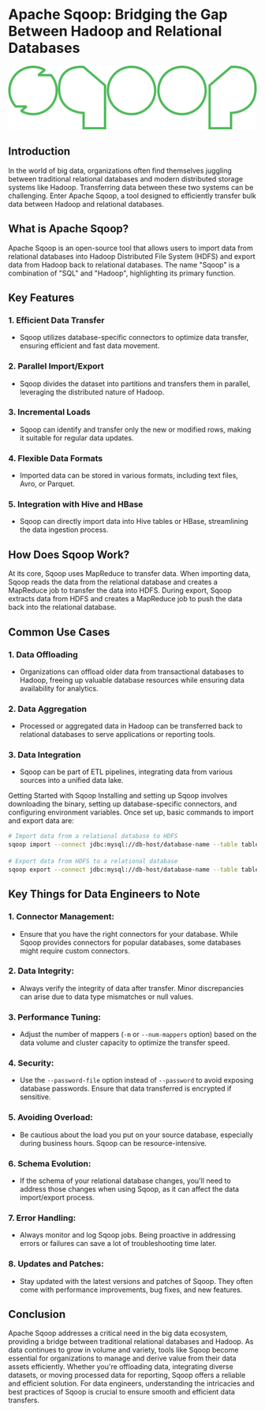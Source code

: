 # Apache Sqoop: Bridging the Gap Between Hadoop and Relational Databases

![image](https://github.com/ovokpus/Data-Engineering-with-Hadoop/blob/main/images/sqoop.png)

## Introduction

In the world of big data, organizations often find themselves juggling between traditional relational databases and modern distributed storage systems like Hadoop. Transferring data between these two systems can be challenging. Enter Apache Sqoop, a tool designed to efficiently transfer bulk data between Hadoop and relational databases.

## What is Apache Sqoop?

Apache Sqoop is an open-source tool that allows users to import data from relational databases into Hadoop Distributed File System (HDFS) and export data from Hadoop back to relational databases. The name "Sqoop" is a combination of "SQL" and "Hadoop", highlighting its primary function.

## Key Features

### 1. **Efficient Data Transfer**
   - Sqoop utilizes database-specific connectors to optimize data transfer, ensuring efficient and fast data movement.
   
### 2. **Parallel Import/Export**
   - Sqoop divides the dataset into partitions and transfers them in parallel, leveraging the distributed nature of Hadoop.
   
### 3. **Incremental Loads**
   - Sqoop can identify and transfer only the new or modified rows, making it suitable for regular data updates.
   
### 4. **Flexible Data Formats**
   - Imported data can be stored in various formats, including text files, Avro, or Parquet.
   
### 5. **Integration with Hive and HBase**
   - Sqoop can directly import data into Hive tables or HBase, streamlining the data ingestion process.

## How Does Sqoop Work?

At its core, Sqoop uses MapReduce to transfer data. When importing data, Sqoop reads the data from the relational database and creates a MapReduce job to transfer the data into HDFS. During export, Sqoop extracts data from HDFS and creates a MapReduce job to push the data back into the relational database.

## Common Use Cases

### 1. **Data Offloading**
   - Organizations can offload older data from transactional databases to Hadoop, freeing up valuable database resources while ensuring data availability for analytics.
   
### 2. **Data Aggregation**
   - Processed or aggregated data in Hadoop can be transferred back to relational databases to serve applications or reporting tools.
   
### 3. **Data Integration**
   - Sqoop can be part of ETL pipelines, integrating data from various sources into a unified data lake.

Getting Started with Sqoop
Installing and setting up Sqoop involves downloading the binary, setting up database-specific connectors, and configuring environment variables. Once set up, basic commands to import and export data are:

```bash
# Import data from a relational database to HDFS
sqoop import --connect jdbc:mysql://db-host/database-name --table table-name --target-dir /path/in/hdfs

# Export data from HDFS to a relational database
sqoop export --connect jdbc:mysql://db-host/database-name --table table-name --export-dir /path/in/hdfs
```

## Key Things for Data Engineers to Note

### 1. **Connector Management**: 
   - Ensure that you have the right connectors for your database. While Sqoop provides connectors for popular databases, some databases might require custom connectors.

### 2. **Data Integrity**: 
   - Always verify the integrity of data after transfer. Minor discrepancies can arise due to data type mismatches or null values.

### 3. **Performance Tuning**: 
   - Adjust the number of mappers (`-m` or `--num-mappers` option) based on the data volume and cluster capacity to optimize the transfer speed.

### 4. **Security**: 
   - Use the `--password-file` option instead of `--password` to avoid exposing database passwords. Ensure that data transferred is encrypted if sensitive.

### 5. **Avoiding Overload**: 
   - Be cautious about the load you put on your source database, especially during business hours. Sqoop can be resource-intensive.

### 6. **Schema Evolution**: 
   - If the schema of your relational database changes, you'll need to address those changes when using Sqoop, as it can affect the data import/export process.

### 7. **Error Handling**: 
   - Always monitor and log Sqoop jobs. Being proactive in addressing errors or failures can save a lot of troubleshooting time later.

### 8. **Updates and Patches**: 
   - Stay updated with the latest versions and patches of Sqoop. They often come with performance improvements, bug fixes, and new features.

## Conclusion

Apache Sqoop addresses a critical need in the big data ecosystem, providing a bridge between traditional relational databases and Hadoop. As data continues to grow in volume and variety, tools like Sqoop become essential for organizations to manage and derive value from their data assets efficiently. Whether you're offloading data, integrating diverse datasets, or moving processed data for reporting, Sqoop offers a reliable and efficient solution. For data engineers, understanding the intricacies and best practices of Sqoop is crucial to ensure smooth and efficient data transfers.